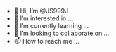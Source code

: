 - 👋 Hi, I’m @JS999J
- 👀 I’m interested in ...
- 🌱 I’m currently learning ...
- 💞️ I’m looking to collaborate on ...
- 📫 How to reach me ...

<!---
JS999J/JS999J is a ✨ special ✨ repository because its `README.md` (this file) appears on your GitHub profile.
You can click the Preview link to take a look at your changes.
--->
